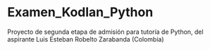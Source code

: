 # Examen_Kodlan_Python
Proyecto de segunda etapa de admisión para tutoría de Python, del aspirante Luis Esteban Robelto Zarabanda (Colombia)
